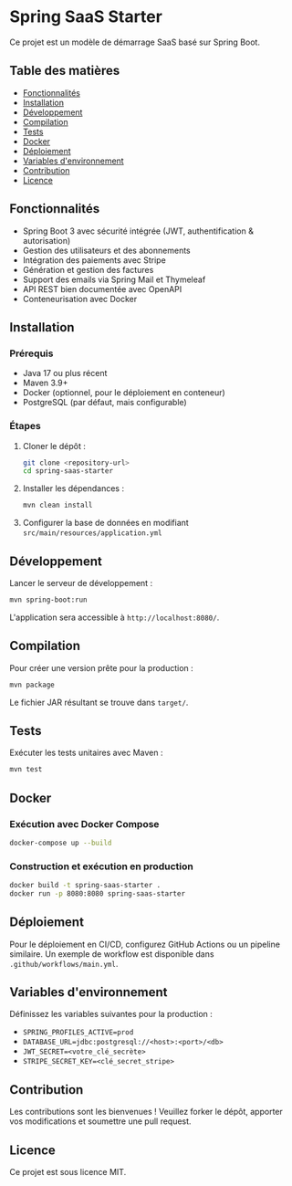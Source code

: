 # Spring SaaS Starter

Ce projet est un modèle de démarrage SaaS basé sur Spring Boot.

## Table des matières
- [Fonctionnalités](#fonctionnalités)
- [Installation](#installation)
- [Développement](#développement)
- [Compilation](#compilation)
- [Tests](#tests)
- [Docker](#docker)
- [Déploiement](#déploiement)
- [Variables d'environnement](#variables-denvironnement)
- [Contribution](#contribution)
- [Licence](#licence)

## Fonctionnalités
- Spring Boot 3 avec sécurité intégrée (JWT, authentification & autorisation)
- Gestion des utilisateurs et des abonnements
- Intégration des paiements avec Stripe
- Génération et gestion des factures
- Support des emails via Spring Mail et Thymeleaf
- API REST bien documentée avec OpenAPI
- Conteneurisation avec Docker

## Installation
### Prérequis
- Java 17 ou plus récent
- Maven 3.9+
- Docker (optionnel, pour le déploiement en conteneur)
- PostgreSQL (par défaut, mais configurable)

### Étapes
1. Cloner le dépôt :
   ```sh
   git clone <repository-url>
   cd spring-saas-starter
   ```
2. Installer les dépendances :
   ```sh
   mvn clean install
   ```
3. Configurer la base de données en modifiant `src/main/resources/application.yml`

## Développement
Lancer le serveur de développement :
```sh
mvn spring-boot:run
```
L'application sera accessible à `http://localhost:8080/`.

## Compilation
Pour créer une version prête pour la production :
```sh
mvn package
```
Le fichier JAR résultant se trouve dans `target/`.

## Tests
Exécuter les tests unitaires avec Maven :
```sh
mvn test
```

## Docker
### Exécution avec Docker Compose
```sh
docker-compose up --build
```

### Construction et exécution en production
```sh
docker build -t spring-saas-starter .
docker run -p 8080:8080 spring-saas-starter
```

## Déploiement
Pour le déploiement en CI/CD, configurez GitHub Actions ou un pipeline similaire. Un exemple de workflow est disponible dans `.github/workflows/main.yml`.

## Variables d'environnement
Définissez les variables suivantes pour la production :
- `SPRING_PROFILES_ACTIVE=prod`
- `DATABASE_URL=jdbc:postgresql://<host>:<port>/<db>`
- `JWT_SECRET=<votre_clé_secrète>`
- `STRIPE_SECRET_KEY=<clé_secret_stripe>`

## Contribution
Les contributions sont les bienvenues ! Veuillez forker le dépôt, apporter vos modifications et soumettre une pull request.

## Licence
Ce projet est sous licence MIT.
